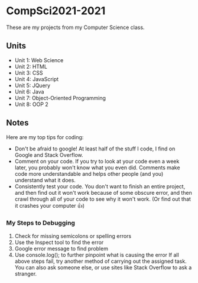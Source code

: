 # CompSci2021-2021
These are my projects from my Computer Science class.

## Units
* Unit 1: Web Science
* Unit 2: HTML
* Unit 3: CSS
* Unit 4: JavaScript
* Unit 5: JQuery
* Unit 6: Java
* Unit 7: Object-Oriented Programming
* Unit 8: OOP 2

## Notes
Here are my top tips for coding:
* Don't be afraid to google! At least half of the stuff I code, I find on Google and Stack Overflow.
* Comment on your code. If you try to look at your code even a week later, you probably won't know what you even did. Comments make code more understandable and helps other people (and you) understand what it does.
* Consistently test your code. You don't want to finish an entire project, and then find out it won't work because of some obscure error, and then crawl through all of your code to see why it won't work. (Or find out that it crashes your computer 👍)

### My Steps to Debugging
1. Check for missing semicolons or spelling errors
2. Use the Inspect tool to find the error
3. Google error message to find problem
4. Use console.log(); to further pinpoint what is causing the error
If all above steps fail, try another method of carrying out the assigned task. You can also ask someone else, or use sites like Stack Overflow to ask a stranger.
